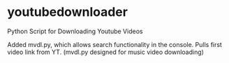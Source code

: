 # youtubedownloader
Python Script for Downloading Youtube Videos

Added mvdl.py, which allows search functionality in the console. Pulls first video link from YT.
(mvdl.py designed for music video downloading)
